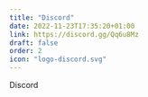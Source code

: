 ```yaml
---
title: "Discord"
date: 2022-11-23T17:35:20+01:00
link: https://discord.gg/Qq6u8Mz
draft: false
order: 2
icon: "logo-discord.svg"
---
```

Discord
